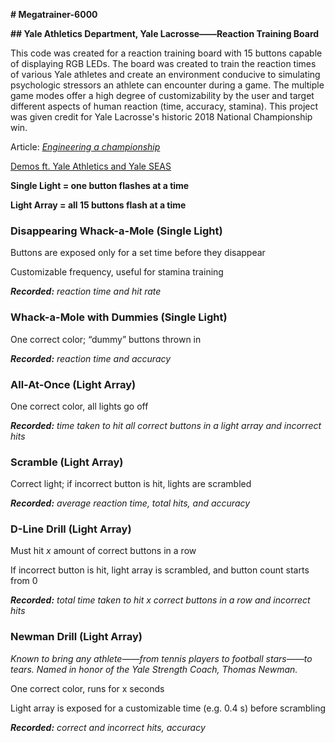 **# Megatrainer-6000**

**## Yale Athletics Department, Yale Lacrosse——Reaction Training Board**

This code was created for a reaction training board with 15 buttons capable of displaying RGB LEDs.
The board was created to train the reaction times of various Yale athletes and create an environment conducive to simulating psychologic stressors an athlete can encounter during a game.
The multiple game modes offer a high degree of customizability by the user and target different aspects of human reaction (time, accuracy, stamina).
This project was given credit for Yale Lacrosse's historic 2018 National Championship win.

Article: [*Engineering a championship*](https://news.yale.edu/2018/12/07/engineering-championship)

[Demos ft. Yale Athletics and Yale SEAS](https://drive.google.com/open?id=1kIcDlqelc1zpJhlsuj2p-aEHg2j-pehl)



**Single Light = one button flashes at a time**

**Light Array = all 15 buttons flash at a time**

### Disappearing Whack-a-Mole (Single Light)
Buttons are exposed only for a set time before they disappear

Customizable frequency, useful for stamina training

_**Recorded:** reaction time and hit rate_

### Whack-a-Mole with Dummies (Single Light)
One correct color; “dummy” buttons thrown in

_**Recorded:** reaction time and accuracy_

### All-At-Once (Light Array)
One correct color, all lights go off

_**Recorded:** time taken to hit all correct buttons in a light array and incorrect hits_

### Scramble (Light Array)
Correct light; if incorrect button is hit, lights are scrambled

_**Recorded:** average reaction time, total hits, and accuracy_

### D-Line Drill (Light Array)
Must hit *x* amount of correct buttons in a row

If incorrect button is hit, light array is scrambled, and button count starts from 0

_**Recorded:** total time taken to hit x correct buttons in a row and incorrect hits_

### Newman Drill (Light Array)
*Known to bring any athlete——from tennis players to football stars——to tears. Named in honor of the Yale Strength Coach, Thomas Newman.*

One correct color, runs for x seconds

Light array is exposed for a customizable time (e.g. 0.4 s) before scrambling

_**Recorded:** correct and incorrect hits, accuracy_
